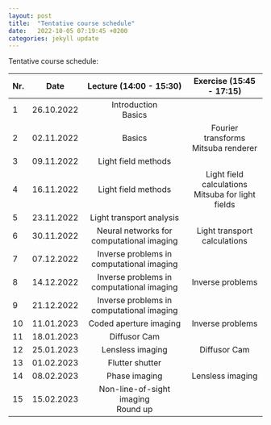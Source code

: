 ```yaml
---
layout: post
title:  "Tentative course schedule"
date:   2022-10-05 07:19:45 +0200
categories: jekyll update
---
```

Tentative course schedule:

| Nr. |    Date    |          Lecture (14:00 - 15:30)          |                Exercise (15:45 - 17:15)               |
|-----|:----------:|:-----------------------------------------:|:-----------------------------------------------------:|
| 1   | 26.10.2022 |          Introduction<br> Basics          |                                                       |
| 2   | 02.11.2022 |                   Basics                  |        Fourier transforms<br> Mitsuba renderer        |
| 3   | 09.11.2022 |            Light field methods            |                                                       |
| 4   | 16.11.2022 |            Light field methods            | Light field calculations<br> Mitsuba for light fields |
| 5   | 23.11.2022 |          Light transport analysis         |                                                       |
| 6   | 30.11.2022 | Neural networks for computational imaging |              Light transport calculations             |
| 7   | 07.12.2022 | Inverse problems in computational imaging |                                                       |
| 8   | 14.12.2022 | Inverse problems in computational imaging |                    Inverse problems                   |
| 9   | 21.12.2022 | Inverse problems in computational imaging |                                                       |
| 10  | 11.01.2023 |           Coded aperture imaging          |                    Inverse problems                   |
| 11  | 18.01.2023 |                Diffusor Cam               |                                                       |
| 12  | 25.01.2023 |              Lensless imaging             |                      Diffusor Cam                     |
| 13  | 01.02.2023 |              Flutter shutter              |                                                       |
| 14  | 08.02.2023 |               Phase imaging               |                    Lensless imaging                   |
| 15  | 15.02.2023 |   Non-line-of-sight imaging<br> Round up  |                                                       |